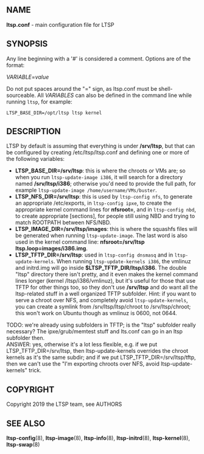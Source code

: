 ## NAME
**ltsp.conf** - main configuration file for LTSP

## SYNOPSIS
Any line beginning with a '#' is considered a comment. Options are of the format:

_VARIABLE_=_value_

Do not put spaces around the "=" sign, as ltsp.conf must be shell-sourceable. All _VARIABLES_ can also be defined in the command line while running `ltsp`, for example:
```shell
LTSP_BASE_DIR=/opt/ltsp ltsp kernel
```

## DESCRIPTION
LTSP by default is assuming that everything is under **/srv/ltsp**, but that can be configured by creating /etc/ltsp/ltsp.conf and defining one or more of the following variables:

* **LTSP_BASE_DIR=/srv/ltsp**: this is where the chroots or VMs are; so when you run `ltsp-update-image i386`, it will search for a directory named **/srv/ltsp/i386**; otherwise you'd need to provide the full path, for example `ltsp-update-image /home/username/VMs/buster`.
* **LTSP_NFS_DIR=/srv/ltsp**: this is used by `ltsp-config nfs`, to generate an appropriate /etc/exports, in `ltsp-config ipxe`, to create the appropriate kernel command lines for **nfsroot=**, and in `ltsp-config nbd`, to create appropriate [sections], for people still using NBD and trying to match ROOTPATH between NFS/NBD.
* **LTSP_IMAGE_DIR=/srv/ltsp/images**: this is where the squashfs files will be generated when running `ltsp-update-image`. The last word is also used in the kernel command line: **nfsroot=/srv/ltsp ltsp.loop=images/i386.img**.
* **LTSP_TFTP_DIR=/srv/ltsp**: used in `ltsp-config dnsmasq` and in `ltsp-update-kernels`. When running `ltsp-update-kernels i386`, the vmlinuz and initrd.img will go inside **$LTSP_TFTP_DIR/ltsp/i386**. The double "ltsp" directory there isn't pretty, and it even makes the kernel command lines longer (kernel /ltsp/i386/vmlinuz), but it's useful for those that use TFTP for other things too, so they don't use **/srv/ltsp** and do want all the ltsp-related stuff in a well organized TFTP subfolder. Hint: if you want to serve a chroot over NFS, and completely avoid `ltsp-update-kernels`, you can create a symlink from /srv/ltsp/ltsp/chroot to /srv/ltsp/chroot; this won't work on Ubuntu though as vmlinuz is 0600, not 0644.

TODO: we're already using subfolders in TFTP; is the "ltsp" subfolder really necessary? The ipxe/grub/memtest stuff and lts.conf can go in an ltsp subfolder then.<br>
ANSWER: yes, otherwise it's a lot less flexible, e.g. if we put LTSP_TFTP_DIR=/srv/ltsp, then ltsp-update-kernels overrides the chroot kernels as it's the same subdir; and if we put LTSP_TFTP_DIR=/srv/ltsp/tftp, then we can't use the "I'm exporting chroots over NFS, avoid ltsp-update-kernels" trick.

## COPYRIGHT
Copyright 2019 the LTSP team, see AUTHORS

## SEE ALSO
**ltsp-config**(8), **ltsp-image**(8), **ltsp-info**(8),
**ltsp-initrd**(8), **ltsp-kernel**(8), **ltsp-swap**(8)
